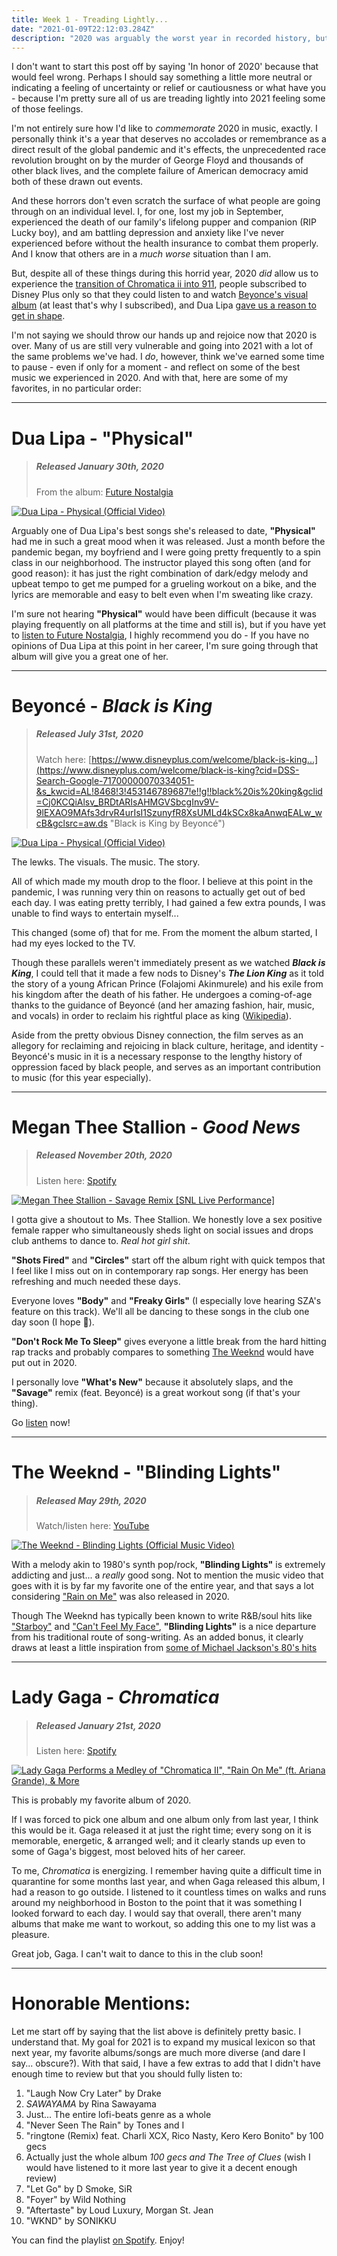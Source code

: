 ```yaml
---
title: Week 1 - Treading Lightly...
date: "2021-01-09T22:12:03.284Z"
description: "2020 was arguably the worst year in recorded history, but we were able to experience a few fantastic songs. Here's a look back at some of my favorite music of 2020."
---
```


I don't want to start this post off by saying 'In honor of 2020' because that would feel wrong. Perhaps I should say something a little more neutral or indicating a feeling of uncertainty or relief or cautiousness or what have you - because I'm pretty sure all of us are treading lightly into 2021 feeling some of those feelings.

I'm not entirely sure how I'd like to _commemorate_ 2020 in music, exactly. I personally think it's a year that deserves no accolades or remembrance as a direct result of the global pandemic and it's effects, the unprecedented race revolution brought on by the murder of George Floyd and thousands of other black lives, and the complete failure of American democracy amid both of these drawn out events.

And these horrors don't even scratch the surface of what people are going through on an individual level. I, for one, lost my job in September, experienced the death of our family's lifelong pupper and companion (RIP Lucky boy), and am battling depression and anxiety like I've never experienced before without the health insurance to combat them properly. And I know that others are in a _much worse_ situation than I am.

But, despite all of these things during this horrid year, 2020 _did_ allow us to experience the [transition of Chromatica ii into 911](https://www.youtube.com/watch?v=58hoktsqk_Q "Lady Gaga - 911 (Short Film)"), people subscribed to Disney Plus only so that they could listen to and watch [Beyonce's visual album](https://www.disneyplus.com/welcome/black-is-king?cid=DSS-Search-Google-71700000070334051-&s_kwcid=AL!8468!3!453146789684!e!!g!!black%20is%20king&gclid=Cj0KCQiAlsv_BRDtARIsAHMGVSby116d_UkVRW5-eatnBK5eBb0SUHUxkorryedlMrYN29qzoZrpRuoaAi_REALw_wcB&gclsrc=aw.ds "Black is King") (at least that's why I subscribed), and Dua Lipa [gave us a reason to get in shape](https://www.youtube.com/watch?v=YvVonQ7LUJ0 "Dua Lipa - Let's Get Physical Work Out (Official Video)").

I'm not saying we should throw our hands up and rejoice now that 2020 is over. Many of us are still very vulnerable and going into 2021 with a lot of the same problems we've had. I _do_, however, think we've earned some time to pause - even if only for a moment - and reflect on some of the best music we experienced in 2020. And with that, here are some of my favorites, in no particular order:

---

# Dua Lipa - "Physical"

> ##### Released January 30th, 2020
>
> From the album: [Future Nostalgia](https://open.spotify.com/album/7fJJK56U9fHixgO0HQkhtI?si=0jmzGr_wSzSuQkH58-CYGw "Future Nostalgia by Dua Lipa")

[![Dua Lipa - Physical (Official Video)](http://img.youtube.com/vi/9HDEHj2yzew/0.jpg)](https://www.youtube.com/watch?v=9HDEHj2yzew "Dua Lipa - Physical (Official Video)")

Arguably one of Dua Lipa's best songs she's released to date, **"Physical"** had me in such a great mood when it was released. Just a month before the pandemic began, my boyfriend and I were going pretty frequently to a spin class in our neighborhood. The instructor played this song often (and for good reason): it has just the right combination of dark/edgy melody and upbeat tempo to get me pumped for a grueling workout on a bike, and the lyrics are memorable and easy to belt even when I'm sweating like crazy.

I'm sure not hearing **"Physical"** would have been difficult (because it was playing frequently on all platforms at the time and still is), but if you have yet to [listen to Future Nostalgia](https://open.spotify.com/album/7fJJK56U9fHixgO0HQkhtI?si=0jmzGr_wSzSuQkH58-CYGw "Future Nostalgia by Dua Lipa"), I highly recommend you do - If you have no opinions of Dua Lipa at this point in her career, I'm sure going through that album will give you a great one of her.

---

# Beyoncé - _Black is King_

> ##### Released July 31st, 2020
>
> Watch here: [https://www.disneyplus.com/welcome/black-is-king...](https://www.disneyplus.com/welcome/black-is-king?cid=DSS-Search-Google-71700000070334051-&s_kwcid=AL!8468!3!453146789687!e!!g!!black%20is%20king&gclid=Cj0KCQiAlsv_BRDtARIsAHMGVSbcgInv9V-9lEXAO9MAfs3drvR4urIsI1SzunyfR8XsUMLd4kSCx8kaAnwqEALw_wcB&gclsrc=aw.ds "Black is King by Beyoncé")

[![Dua Lipa - Physical (Official Video)](http://img.youtube.com/vi/_Gct9jnaVKY/0.jpg)](https://www.youtube.com/watch?v=_Gct9jnaVKY "Beyoncé - FIND YOUR WAY BACK (Official Video)")

The lewks.
The visuals.
The music.
The story.

All of which made my mouth drop to the floor. I believe at this point in the pandemic, I was running very thin on reasons to actually get out of bed each day. I was eating pretty terribly, I had gained a few extra pounds, I was unable to find ways to entertain myself...

This changed (some of) that for me. From the moment the album started, I had my eyes locked to the TV.

Though these parallels weren't immediately present as we watched **_Black is King_**, I could tell that it made a few nods to Disney's **_The Lion King_** as it told the story of a young African Prince (Folajomi Akinmurele) and his exile from his kingdom after the death of his father. He undergoes a coming-of-age thanks to the guidance of Beyoncé (and her amazing fashion, hair, music, and vocals) in order to reclaim his rightful place as king ([Wikipedia](https://en.wikipedia.org/wiki/Black_Is_King)).

Aside from the pretty obvious Disney connection, the film serves as an allegory for reclaiming and rejoicing in black culture, heritage, and identity - Beyoncé's music in it is a necessary response to the lengthy history of oppression faced by black people, and serves as an important contribution to music (for this year especially).

---

# Megan Thee Stallion - _Good News_

> ##### Released November 20th, 2020
>
> Listen here: [Spotify](https://open.spotify.com/album/0KjckH1EE6HRRurMIXSc0r?si=D9YS8q4pSiqPwM9YA_3Z-Q "Good News by Megan Thee Stallion")

[![Megan Thee Stallion - Savage Remix [SNL Live Performance]](http://img.youtube.com/vi/CTpilDQXYr0/0.jpg)](https://www.youtube.com/watch?v=CTpilDQXYr0 "Megan Thee Stallion - Savage Remix [SNL Live Performance]")

I gotta give a shoutout to Ms. Thee Stallion. We honestly love a sex positive female rapper who simultaneously sheds light on social issues and drops club anthems to dance to. _Real hot girl shit_.

**"Shots Fired"** and **"Circles"** start off the album right with quick tempos that I feel like I miss out on in contemporary rap songs. Her energy has been refreshing and much needed these days.

Everyone loves **"Body"** and **"Freaky Girls"** (I especially love hearing SZA's feature on this track). We'll all be dancing to these songs in the club one day soon (I hope 🤞).

**"Don't Rock Me To Sleep"** gives everyone a little break from the hard hitting rap tracks and probably compares to something [The Weeknd](https://www.youtube.com/watch?v=XXYlFuWEuKI "The Weeknd - Save Your Tears (Official Music Video)") would have put out in 2020.

I personally love **"What's New"** because it absolutely slaps, and the **"Savage"** remix (feat. Beyoncé) is a great workout song (if that's your thing).

Go [listen](https://open.spotify.com/album/0KjckH1EE6HRRurMIXSc0r?si=D9YS8q4pSiqPwM9YA_3Z-Q "Good News by Megan Thee Stallion") now!

---

# The Weeknd - "Blinding Lights"

> ##### Released May 29th, 2020
>
> Watch/listen here: [YouTube](https://www.youtube.com/watch?v=4NRXx6U8ABQ "The Weeknd - Blinding Lights (Official Music Video)")

[![The Weeknd - Blinding Lights (Official Music Video)](http://img.youtube.com/vi/4NRXx6U8ABQ/0.jpg)](https://www.youtube.com/watch?v=4NRXx6U8ABQ "The Weeknd - Blinding Lights (Official Music Video)")

With a melody akin to 1980's synth pop/rock, **"Blinding Lights"** is extremely addicting and just... a _really_ good song. Not to mention the music video that goes with it is by far my favorite one of the entire year, and that says a lot considering ["Rain on Me"](https://www.youtube.com/watch?v=AoAm4om0wTs "Lady Gaga, Ariana Grande - Rain On Me (Official Music Video)") was also released in 2020.

Though The Weeknd has typically been known to write R&B/soul hits like ["Starboy"](https://www.youtube.com/watch?v=34Na4j8AVgA "The Weeknd - Starboy ft. Daft Punk (Official Video)") and ["Can't Feel My Face"](https://www.youtube.com/watch?v=KEI4qSrkPAs "The Weeknd - Can't Feel My Face (Official Video)"), **"Blinding Lights"** is a nice departure from his traditional route of song-writing. As an added bonus, it clearly draws at least a little inspiration from [some of Michael Jackson's 80's hits](https://www.youtube.com/watch?v=oRdxUFDoQe0 "Michael Jackson - Beat It (Official Video)")

---

# Lady Gaga - _Chromatica_

> ##### Released January 21st, 2020
>
> Listen here: [Spotify](https://open.spotify.com/album/05c49JgPmL4Uz2ZeqRx5SP?si=lDRDW9zCRhO7xFPn6l8AQA "Chromatica by Lady Gaga")

[![Lady Gaga Performs a Medley of "Chromatica II", "Rain On Me" (ft. Ariana Grande), & More](http://img.youtube.com/vi/5D4vjndnB0w/0.jpg)](https://www.youtube.com/watch?v=5D4vjndnB0w "Lady Gaga Performs a Medley of 'Chromatica II', 'Rain On Me' (ft. Ariana Grande), & More")

This is probably my favorite album of 2020.

If I was forced to pick one album and one album only from last year, I think this would be it. Gaga released it at just the right time; every song on it is memorable, energetic, & arranged well; and it clearly stands up even to some of Gaga's biggest, most beloved hits of her career.

To me, _*Chromatica*_ is energizing. I remember having quite a difficult time in quarantine for some months last year, and when Gaga released this album, I had a reason to go outside. I listened to it countless times on walks and runs around my neighborhood in Boston to the point that it was something I looked forward to each day. I would say that overall, there aren't many albums that make me want to workout, so adding this one to my list was a pleasure.

Great job, Gaga. I can't wait to dance to this in the club soon!

---

# Honorable Mentions:

Let me start off by saying that the list above is definitely pretty basic. I understand that. My goal for 2021 is to expand my musical lexicon so that next year, my favorite albums/songs are much more diverse (and dare I say... obscure?). With that said, I have a few extras to add that I didn't have enough time to review but that you should fully listen to:

1. "Laugh Now Cry Later" by Drake
2. _SAWAYAMA_ by Rina Sawayama
3. Just... The entire lofi-beats genre as a whole
4. "Never Seen The Rain" by Tones and I
5. "ringtone (Remix) feat. Charli XCX, Rico Nasty, Kero Kero Bonito" by 100 gecs
6. Actually just the whole album _100 gecs and The Tree of Clues_ (wish I would have listened to it more last year to give it a decent enough review)
7. "Let Go" by D Smoke, SiR
8. "Foyer" by Wild Nothing
9. "Aftertaste" by Loud Luxury, Morgan St. Jean
10. "WKND" by SONIKKU

You can find the playlist [on Spotify](https://open.spotify.com/playlist/6iy7ErA3RsWhy35W3oDvx4?si=ltQuVBurRcahKMmEtS07vQ "52weeks: Week 1 - Treading Lightly"). Enjoy!
